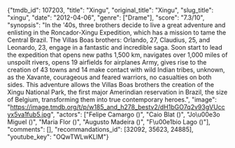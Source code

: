 {"tmdb_id": 107203, "title": "Xingu", "original_title": "Xingu", "slug_title": "xingu", "date": "2012-04-06", "genre": ["Drame"], "score": "7.3/10", "synopsis": "In the '40s, three brothers decide to live a great adventure and enlisting in the Roncador-Xingu Expedition, which has a mission to tame the Central Brazil. The Villas Boas brothers: Orlando, 27, Claudius, 25, and Leonardo, 23, engage in a fantastic and incredible saga. Soon start to lead the expedition that opens new paths 1,500 km, navigates over 1,000 miles of unspoilt rivers, opens 19 airfields for airplanes Army, gives rise to the creation of 43 towns and 14 make contact with wild Indian tribes, unknown, as the Xavante, courageous and feared warriors, no casualties on both sides. This adventure allows the Villas Boas brothers the creation of the Xingu National Park, the first major Amerindian reservation in Brazil, the size of Belgium, transforming them into true contemporary heroes.", "image": "https://image.tmdb.org/t/p/w185_and_h278_bestv2/dH1bGO7q2v93gVUccyx5va1fub5.jpg", "actors": ["Felipe Camargo ()", "Caio Blat ()", "Jo\u00e3o Miguel ()", "Maria Flor ()", "Augusto Madeira ()", "F\u00e1bio Lago ()"], "comments": [], "recommandations_id": [32092, 35623, 24885], "youtube_key": "OQwTWLwKLIM"}